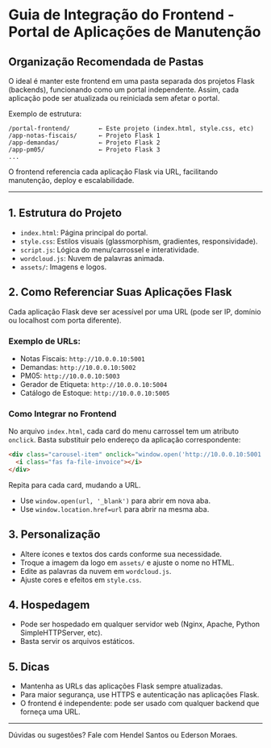 # Guia de Integração do Frontend - Portal de Aplicações de Manutenção

## Organização Recomendada de Pastas

O ideal é manter este frontend em uma pasta separada dos projetos Flask (backends), funcionando como um portal independente. Assim, cada aplicação pode ser atualizada ou reiniciada sem afetar o portal.

Exemplo de estrutura:

```
/portal-frontend/        ← Este projeto (index.html, style.css, etc)
/app-notas-fiscais/      ← Projeto Flask 1
/app-demandas/           ← Projeto Flask 2
/app-pm05/               ← Projeto Flask 3
...
```

O frontend referencia cada aplicação Flask via URL, facilitando manutenção, deploy e escalabilidade.

---

## 1. Estrutura do Projeto

- `index.html`: Página principal do portal.
- `style.css`: Estilos visuais (glassmorphism, gradientes, responsividade).
- `script.js`: Lógica do menu/carrossel e interatividade.
- `wordcloud.js`: Nuvem de palavras animada.
- `assets/`: Imagens e logos.

## 2. Como Referenciar Suas Aplicações Flask

Cada aplicação Flask deve ser acessível por uma URL (pode ser IP, domínio ou localhost com porta diferente).

### Exemplo de URLs:
- Notas Fiscais: `http://10.0.0.10:5001`
- Demandas: `http://10.0.0.10:5002`
- PM05: `http://10.0.0.10:5003`
- Gerador de Etiqueta: `http://10.0.0.10:5004`
- Catálogo de Estoque: `http://10.0.0.10:5005`

### Como Integrar no Frontend

No arquivo `index.html`, cada card do menu carrossel tem um atributo `onclick`. Basta substituir pelo endereço da aplicação correspondente:

```html
<div class="carousel-item" onclick="window.open('http://10.0.0.10:5001', '_blank')">
  <i class="fas fa-file-invoice"></i>
</div>
```

Repita para cada card, mudando a URL.

- Use `window.open(url, '_blank')` para abrir em nova aba.
- Use `window.location.href=url` para abrir na mesma aba.

## 3. Personalização

- Altere ícones e textos dos cards conforme sua necessidade.
- Troque a imagem da logo em `assets/` e ajuste o nome no HTML.
- Edite as palavras da nuvem em `wordcloud.js`.
- Ajuste cores e efeitos em `style.css`.

## 4. Hospedagem

- Pode ser hospedado em qualquer servidor web (Nginx, Apache, Python SimpleHTTPServer, etc).
- Basta servir os arquivos estáticos.

## 5. Dicas

- Mantenha as URLs das aplicações Flask sempre atualizadas.
- Para maior segurança, use HTTPS e autenticação nas aplicações Flask.
- O frontend é independente: pode ser usado com qualquer backend que forneça uma URL.

---

Dúvidas ou sugestões? Fale com Hendel Santos ou Ederson Moraes.
